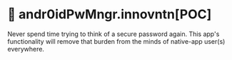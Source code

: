 # 🤖 andr0idPwMngr.innovntn[POC]
Never spend time trying to think of a secure password again. This app's functionality will remove that burden from the minds of native-app user(s) everywhere.
